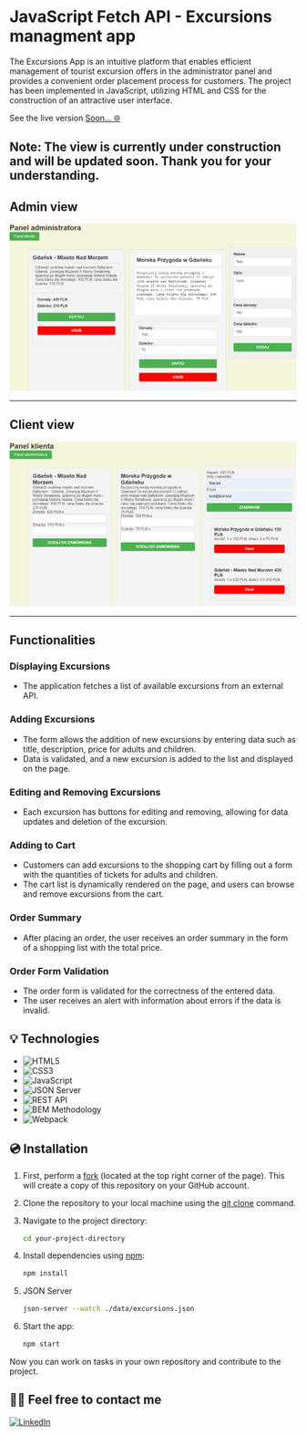 # JavaScript Fetch API - Excursions managment app 

The Excursions App is an intuitive platform that enables efficient management of tourist excursion offers in the administrator panel and provides a convenient order placement process for customers. The project has been implemented in JavaScript, utilizing HTML and CSS for the construction of an attractive user interface.

See the live version
[Soon... 🌐](#)

Note: The view is currently under construction and will be updated soon. Thank you for your understanding.
---
## Admin view
<div align="center">
  <img src="./assets/ExcursionsAdminView.png" alt="Excursions admin view">
</div>

---
## Client view
<div align="center">
  <img src="./assets/ExcursionsClientView.png" alt="Excursions client view">
</div>

---

## Functionalities

### Displaying Excursions
- The application fetches a list of available excursions from an external API.

### Adding Excursions
- The form allows the addition of new excursions by entering data such as title, description, price for adults and children.
- Data is validated, and a new excursion is added to the list and displayed on the page.

### Editing and Removing Excursions
- Each excursion has buttons for editing and removing, allowing for data updates and deletion of the excursion.

### Adding to Cart
- Customers can add excursions to the shopping cart by filling out a form with the quantities of tickets for adults and children.
- The cart list is dynamically rendered on the page, and users can browse and remove excursions from the cart.

### Order Summary
- After placing an order, the user receives an order summary in the form of a shopping list with the total price.

### Order Form Validation
- The order form is validated for the correctness of the entered data.
- The user receives an alert with information about errors if the data is invalid.

## 💡 Technologies

- ![HTML5](https://img.shields.io/badge/html5-%23E34F26.svg?style=for-the-badge&logo=html5&logoColor=white)
- ![CSS3](https://img.shields.io/badge/css3-%231572B6.svg?style=for-the-badge&logo=css3&logoColor=white)
- ![JavaScript](https://img.shields.io/badge/javascript-%23323330.svg?style=for-the-badge&logo=javascript&logoColor=%23F7DF1E)
- ![JSON Server](https://img.shields.io/badge/JSON%20Server-6f736d?style=for-the-badge&logo=JSON&logoColor=white)
- ![REST API](https://img.shields.io/badge/REST%20API-4f736d?style=for-the-badge&logoColor=white)
- ![BEM Methodology](https://img.shields.io/badge/BEM%20Methodology-29BDfD?style=for-the-badge&logo=BEM&logoColor=white)
- ![Webpack](https://img.shields.io/badge/Webpack-8DD6F9?style=for-the-badge&logo=Webpack&logoColor=white)

## 💿 Installation

1. First, perform a [fork](https://docs.github.com/en/pull-requests/collaborating-with-pull-requests/working-with-forks/fork-a-repo) (located at the top right corner of the page). This will create a copy of this repository on your GitHub account.

2. Clone the repository to your local machine using the [git clone](https://docs.github.com/en/repositories/creating-and-managing-repositories/cloning-a-repository) command.

3. Navigate to the project directory:

    ```bash
    cd your-project-directory
    ```

4. Install dependencies using [npm](https://docs.github.com/en/packages/working-with-a-github-packages-registry/working-with-the-npm-registry):

    ```bash
    npm install
    ```

5. JSON Server
    ```bash
    json-server --watch ./data/excursions.json
    ```

6. Start the app:

    ```bash
    npm start
    ```

Now you can work on tasks in your own repository and contribute to the project.

## 🙋‍♂️ Feel free to contact me

[![LinkedIn](https://img.shields.io/badge/linkedin-%230077B5.svg?style=for-the-badge&logo=linkedin&logoColor=white)](https://www.linkedin.com/in/maciek-n%C4%99cka/)
